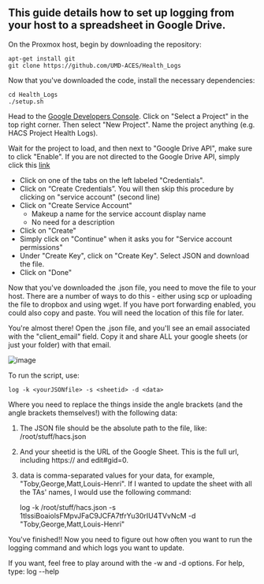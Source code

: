 ## This guide details how to set up logging from your host to a spreadsheet in Google Drive.

On the Proxmox host, begin by downloading the repository: 

	apt-get install git
	git clone https://github.com/UMD-ACES/Health_Logs

Now that you've downloaded the code, install the necessary dependencies:

	cd Health_Logs
	./setup.sh

Head to the <a href="https://console.developers.google.com/apis/library/sheets.googleapis.com?q=Sheets">Google Developers Console</a>. Click on "Select a Project" in the top right corner. Then select "New Project". Name the project anything (e.g. HACS Project Health Logs).

Wait for the project to load, and then next to "Google Drive API", make sure to click "Enable". If you are not directed to the Google Drive API, simply click this <a href="https://console.developers.google.com/apis/library/sheets.googleapis.com?q=Sheets">link</a>

- Click on one of the tabs on the left labeled "Credentials". 
- Click on “Create Credentials”. You will then skip this procedure by clicking on "service account" (second line)
- Click on "Create Service Account" 
  - Makeup a name for the service account display name
  - No need for a description
- Click on "Create"
- Simply click on "Continue" when it asks you for "Service account permissions"
- Under "Create Key", click on "Create Key". Select JSON and download the file.
- Click on "Done"

Now that you've downloaded the .json file, you need to move the file to your host. There are a number of ways to do this - either using scp or uploading the file to dropbox and using wget. If you have port forwarding enabled, you could also copy and paste. You will need the location of this file for later.

You're almost there! Open the .json file, and you'll see an email associated with the "client_email" field. Copy it and share ALL your google sheets (or just your folder) with that email.

![image](https://cloud.githubusercontent.com/assets/14065974/22453754/0ec0ccb8-e74f-11e6-8b5f-f841df75119d.png)


To run the script, use:

	log -k <yourJSONfile> -s <sheetid> -d <data>

Where you need to replace the things inside the angle brackets (and the angle brackets themselves!) with the following data:

1. The JSON file should be the absolute path to the file, like:
	/root/stuff/hacs.json

2. And your sheetid is the URL of the Google Sheet. This is the full url, including https:// and edit#gid=0.

3. data is comma-separated values for your data, for example, "Toby,George,Matt,Louis-Henri". If I wanted to update the sheet with all the TAs' names, I would use the following command:

	log -k /root/stuff/hacs.json -s 1tlssiBoaiolsFMpvJFaC9JCFA7tfrYu30rIU4TVvNcM -d "Toby,George,Matt,Louis-Henri"


You've finished!! Now you need to figure out how often you want to run the logging command and which logs you want to update.

If you want, feel free to play around with the -w and -d options. For help, type:
	log --help
